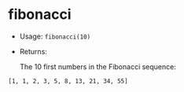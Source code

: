 # fibonacci

- Usage:
`fibonacci(10)`

- Returns:

  The 10 first numbers in the Fibonacci sequence:

`[1, 1, 2, 3, 5, 8, 13, 21, 34, 55]`

